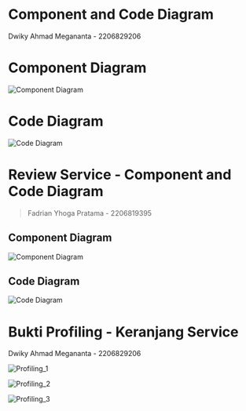 # Component and Code Diagram
Dwiky Ahmad Megananta - 2206829206

# Component Diagram
![Component Diagram](/img/Adpro%20TK%20Class%20Diagram-Comp_Keranjang.drawio.png)

# Code Diagram
![Code Diagram](/img/Adpro%20TK%20Class%20Diagram-CD-Keranjang.drawio.png)

# Review Service - Component and Code Diagram
> Fadrian Yhoga Pratama - 2206819395

## Component Diagram
![Component Diagram](<assets/img/Adpro TK Class Diagram-CD_Review.drawio.png>)

## Code Diagram
![Code Diagram](<assets/img/Adpro TK Class Diagram-CodeDiagram Review.drawio.png>)

# Bukti Profiling - Keranjang Service
Dwiky Ahmad Megananta - 2206829206

![Profiling_1](/img/Profiling_1.png)

![Profiling_2](/img/Profiling_2.png)

![Profiling_3](/img/Profiling_3.png)
